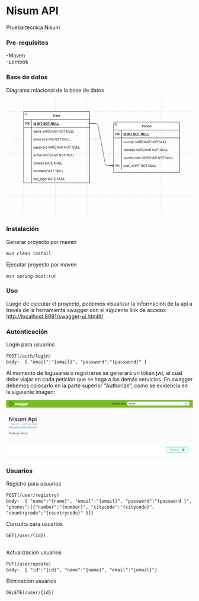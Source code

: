 # Nisum API

Prueba tecnica Nisum


### Pre-requisitos 

-Maven <br>
-Lombok

### Base de datos 

Diagrama relacional de la base de datos

![Base de datos](bd.png)


### Instalación 

Generar proyecto por maven

```
mvn clean install
```

Ejecutar proyecto por maven

```
mvn spring-boot:run

```
### Uso

Luego de ejecutar el proyecto, podemos visualizar la información de la api a través de la herramienta swagger con el siguiente link de acceso: [http://localhost:8081/swagger-ui.html#/](http://localhost:8081/swagger-ui.html#/ "Swagger UI")


### Autenticación

<bold>Login para usuarios</bold>

```
POST(/auth/login)   
body:  { "email":"{email}", "password":"{password}" }

```

Al momento de loguearse o registrarse se generará un token jwt, el cual debe viajar en cada petición que se haga a los demás servicios.
En swagger debemos colocarlo en la parte superior "Authorize", como se evidencia en la siguiente imagen:

![Swagger](swagger.png)

### Usuarios

<bold>Registro para usuarios</bold>

```
POST(/user/registry)   
body:  { "name":"{name}", "email":"{email}", "password":"{password }",
"phones":[{"number":"{number}", "citycode":"{citycode}", "countrycode":"{countrycode}" }]}

```

<bold>Consulta para usuarios</bold>

```
GET(/user/{id})
   
```

<bold>Actualizacion usuarios</bold>

```
PUT(/user/update)   
body:  { "id":"{id}", "name":"{name}", "email":"{email}"}

```

<bold>Eliminacion usuarios</bold>

```
DELETE(/user/{id})   

```
